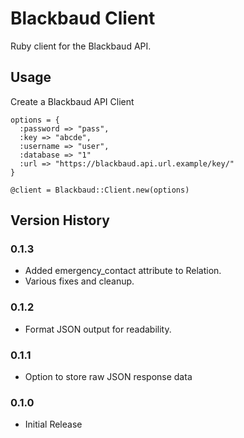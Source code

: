 # Blackbaud Client
Ruby client for the Blackbaud API.

## Usage

Create a Blackbaud API Client

    options = {
      :password => "pass",
      :key => "abcde",
      :username => "user",
      :database => "1"
      :url => "https://blackbaud.api.url.example/key/"
    }

    @client = Blackbaud::Client.new(options)

## Version History
### 0.1.3
- Added emergency_contact attribute to Relation.
- Various fixes and cleanup.

### 0.1.2
- Format JSON output for readability.

### 0.1.1
- Option to store raw JSON response data

### 0.1.0
- Initial Release